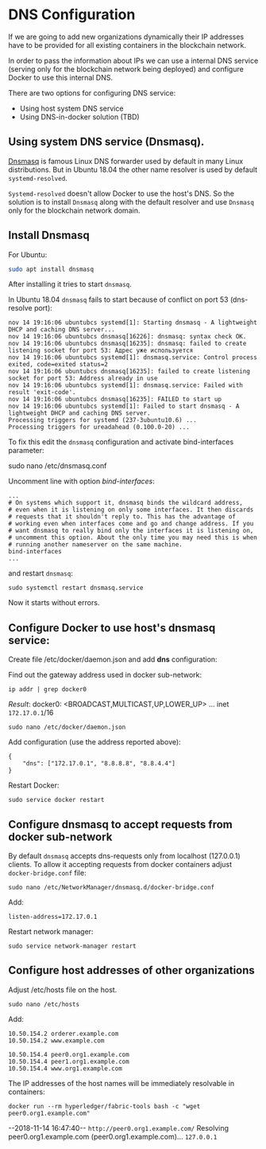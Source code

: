 # DNS Configuration

If we are going to add new organizations dynamically their IP addresses have to be provided for all existing containers
in the blockchain network.

In order to pass the information about IPs we can use a internal DNS service (serving only for the blockchain network being deployed)
and configure Docker to use this internal DNS.

There are two options for configuring DNS service:
- Using host system DNS service
- Using DNS-in-docker solution (TBD)


## Using system DNS service (Dnsmasq).

[Dnsmasq](https://en.wikipedia.org/wiki/Dnsmasq) is famous Linux DNS forwarder used by default in many Linux distributions.
But in Ubuntu 18.04 the other name resolver is used by default `systemd-resolved`.

`Systemd-resolved` doesn't allow Docker to use the host's DNS. So the solution is to install `Dnsmasq` along with the default resolver
and use `Dnsmasq` only for the blockchain network domain.


## Install Dnsmasq

For Ubuntu:
```bash
sudo apt install dnsmasq
```

After installing  it tries to start `dnsmasq`.

In Ubuntu 18.04 `dnsmasq` fails to start because of conflict on port 53 (dns-resolve port):

```
nov 14 19:16:06 ubuntubcs systemd[1]: Starting dnsmasq - A lightweight DHCP and caching DNS server...
nov 14 19:16:06 ubuntubcs dnsmasq[16226]: dnsmasq: syntax check OK.
nov 14 19:16:06 ubuntubcs dnsmasq[16235]: dnsmasq: failed to create listening socket for port 53: Адрес уже используется
nov 14 19:16:06 ubuntubcs systemd[1]: dnsmasq.service: Control process exited, code=exited status=2
nov 14 19:16:06 ubuntubcs dnsmasq[16235]: failed to create listening socket for port 53: Address already in use
nov 14 19:16:06 ubuntubcs systemd[1]: dnsmasq.service: Failed with result 'exit-code'.
nov 14 19:16:06 ubuntubcs dnsmasq[16235]: FAILED to start up
nov 14 19:16:06 ubuntubcs systemd[1]: Failed to start dnsmasq - A lightweight DHCP and caching DNS server.
Processing triggers for systemd (237-3ubuntu10.6) ...
Processing triggers for ureadahead (0.100.0-20) ...
```


To fix this edit the `dnsmasq` configuration and activate bind-interfaces parameter:

sudo nano /etc/dnsmasq.conf

Uncomment line with option *bind-interfaces*:
```
...
# On systems which support it, dnsmasq binds the wildcard address,
# even when it is listening on only some interfaces. It then discards
# requests that it shouldn't reply to. This has the advantage of
# working even when interfaces come and go and change address. If you
# want dnsmasq to really bind only the interfaces it is listening on,
# uncomment this option. About the only time you may need this is when
# running another nameserver on the same machine.
bind-interfaces
...
```

and restart `dnsmasq`:
```
sudo systemctl restart dnsmasq.service
```

Now it starts without errors.


## Configure Docker to use host's dnsmasq service:
Create file /etc/docker/daemon.json and add **dns** configuration:

Find out the gateway address used in docker sub-network:
```
ip addr | grep docker0
```

*Result*:
  docker0: <BROADCAST,MULTICAST,UP,LOWER_UP> ...
    inet `172.17.0.1`/16


```
sudo nano /etc/docker/daemon.json
```


Add configuration (use the address reported above):

```
{
    "dns": ["172.17.0.1", "8.8.8.8", "8.8.4.4"]
}
```


Restart Docker:
```
sudo service docker restart
```


## Configure dnsmasq to accept requests from docker sub-network

By default `dnsmasq` accepts dns-requests only from localhost (127.0.0.1) clients.
To allow it accepting requests from docker containers adjust `docker-bridge.conf` file:

```
sudo nano /etc/NetworkManager/dnsmasq.d/docker-bridge.conf
```
Add:

```
listen-address=172.17.0.1
```


Restart network manager:
```
sudo service network-manager restart
```



## Configure host addresses of other organizations

Adjust /etc/hosts file on the host.
```
sudo nano /etc/hosts
```

Add:
```
10.50.154.2 orderer.example.com
10.50.154.2 www.example.com

10.50.154.4 peer0.org1.example.com
10.50.154.4 peer1.org1.example.com
10.50.154.4 www.org1.example.com
```

The IP addresses of the host names will be immediately resolvable in containers:
```
docker run --rm hyperledger/fabric-tools bash -c "wget peer0.org1.example.com"
```

--2018-11-14 16:47:40--  `http://peer0.org1.example.com/`
Resolving peer0.org1.example.com (peer0.org1.example.com)... `127.0.0.1`
